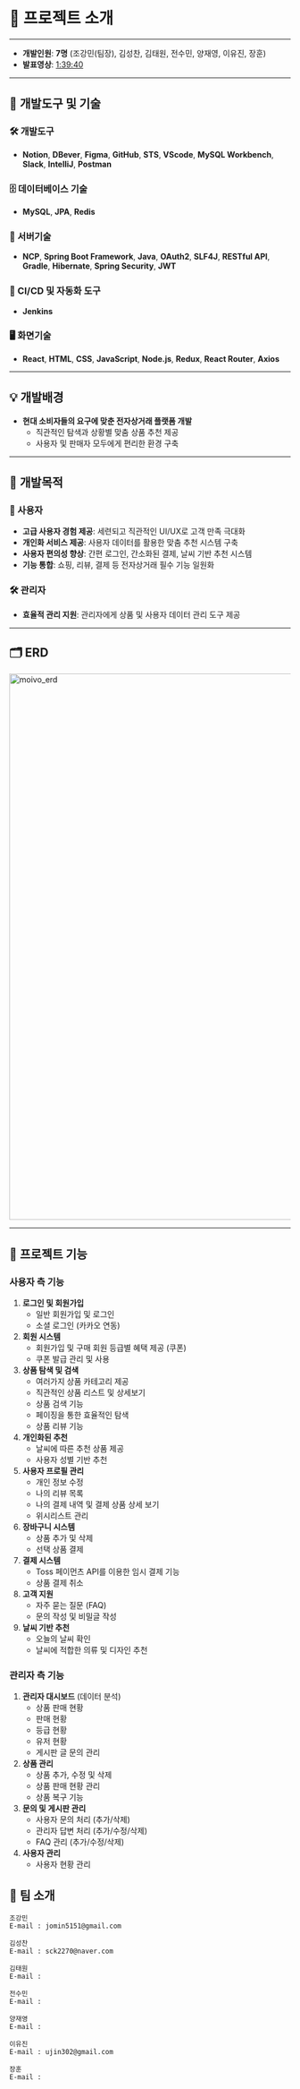 # 📖 프로젝트 소개

---

- **개발인원**: **7명** (조강민(팀장), 김성찬, 김태원, 전수민, 양재영, 이유진, 장훈)
- **발표영상**: [1:39:40](https://www.youtube.com/live/0KSpFrGWGXg?si=VEBAsssOHXOPm0op)

---

## 🔧 개발도구 및 기술

### 🛠️ 개발도구
- **Notion**, **DBever**, **Figma**, **GitHub**, **STS**, **VScode**, **MySQL Workbench**, **Slack**, **IntelliJ**, **Postman**

### 🗄️ 데이터베이스 기술
- **MySQL**, **JPA**, **Redis**

### 📡 서버기술
- **NCP**, **Spring Boot Framework**, **Java**, **OAuth2**, **SLF4J**, **RESTful API**, **Gradle**, **Hibernate**, **Spring Security**, **JWT**

### 🔄 CI/CD 및 자동화 도구
- **Jenkins**

### 🖥️ 화면기술
- **React**, **HTML**, **CSS**, **JavaScript**, **Node.js**, **Redux**, **React Router**, **Axios**

---

## 💡 개발배경

- **현대 소비자들의 요구에 맞춘 전자상거래 플랫폼 개발**
  - 직관적인 탐색과 상황별 맞춤 상품 추천 제공
  - 사용자 및 판매자 모두에게 편리한 환경 구축

---

## 🎯 개발목적

### 👤 사용자
- **고급 사용자 경험 제공**: 세련되고 직관적인 UI/UX로 고객 만족 극대화
- **개인화 서비스 제공**: 사용자 데이터를 활용한 맞춤 추천 시스템 구축
- **사용자 편의성 향상**: 간편 로그인, 간소화된 결제, 날씨 기반 추천 시스템
- **기능 통합**: 쇼핑, 리뷰, 결제 등 전자상거래 필수 기능 일원화

### 🛠️ 관리자
- **효율적 관리 지원**: 관리자에게 상품 및 사용자 데이터 관리 도구 제공

---

## 🗂️ ERD

<img width="976" alt="moivo_erd" src="https://github.com/user-attachments/assets/4ddf01b7-d393-4bef-aee3-9a57e609153d" />

---

## 🚀 프로젝트 기능

### 사용자 측 기능

1. **로그인 및 회원가입**
    - 일반 회원가입 및 로그인
    - 소셜 로그인 (카카오 연동)
2. **회원 시스템**
    - 회원가입 및 구매 회원 등급별 혜택 제공 (쿠폰)
    - 쿠폰 발급 관리 및 사용
3. **상품 탐색 및 검색**
    - 여러가지 상품 카테고리 제공
    - 직관적인 상품 리스트 및 상세보기
    - 상품 검색 기능
    - 페이징을 통한 효율적인 탐색
    - 상품 리뷰 기능
4. **개인화된 추천**
    - 날씨에 따른 추천 상품 제공
    - 사용자 성별 기반 추천
5. **사용자 프로필 관리**
    - 개인 정보 수정
    - 나의 리뷰 목록
    - 나의 결제 내역 및 결제 상품 상세 보기
    - 위시리스트 관리
6. **장바구니 시스템**
    - 상품 추가 및 삭제
    - 선택 상품 결제
7. **결제 시스템**
    - Toss 페이먼츠 API를 이용한 임시 결제 기능
    - 상품 결제 취소
8. **고객 지원**
    - 자주 묻는 질문 (FAQ)
    - 문의 작성 및 비밀글 작성
9. **날씨 기반 추천**
    - 오늘의 날씨 확인
    - 날씨에 적합한 의류 및 디자인 추천

### 관리자 측 기능

1. **관리자 대시보드** (데이터 분석)
    - 상품 판매 현황
    - 판매 현황
    - 등급 현황
    - 유저 현황
    - 게시판 글 문의 관리
2. **상품 관리**
    - 상품 추가, 수정 및 삭제
    - 상품 판매 현황 관리
    - 상품 복구 기능
3. **문의 및 게시판 관리**
    - 사용자 문의 처리 (추가/삭제)
    - 관리자 답변 처리 (추가/수정/삭제)
    - FAQ 관리 (추가/수정/삭제)
4. **사용자 관리**
    - 사용자 현황 관리

## 🪪 팀 소개

```
조강민
E-mail : jomin5151@gmail.com
```

```
김성찬
E-mail : sck2270@naver.com
```

```
김태원
E-mail : 
```

```
전수민
E-mail : 
```

```
양재영
E-mail : 
```

```
이유진
E-mail : ujin302@gmail.com
```

```
장훈
E-mail : 
```
